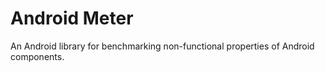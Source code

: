 # Android Meter
An Android library for benchmarking non-functional properties of Android components.
